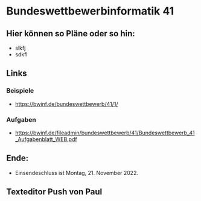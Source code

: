 # Bundeswettbewerbinformatik 41

## Hier können so Pläne oder so hin:
- slkfj
- sdkfl

## Links
### Beispiele
- https://bwinf.de/bundeswettbewerb/41/1/
### Aufgaben
- https://bwinf.de/fileadmin/bundeswettbewerb/41/Bundeswettbewerb_41_Aufgabenblatt_WEB.pdf

## Ende: 
- Einsendeschluss ist Montag, 21. November 2022.

## Texteditor Push von Paul
